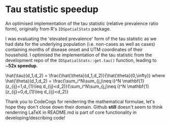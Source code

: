 # Tau statistic speedup
An optimised implementation of the tau statistic (relative prevalence ratio form), originally from R's `IDSpatialStats` package.

I was evaluating the 'elevated prevalence' form of the tau statistic as we had data for the underlying population (i.e. non-cases as well as cases) containing months of disease onset and UTM coordinates of their household. I optimised the implementation of the tau statistic from the development repo of the `IDSpatialStats::get.tau()` function, leading to ~**52x speedup**. 

\hat{\tau}(d_1,d_2) = \frac{\hat{\theta}(d_1,d_2)}{\hat{\theta}(0,\infty)}
where
\hat{\theta}(d_1,d_2) = \frac{\sum_i^N\sum_{j,j\neq i}^N \mathbf{1}(z_{ij}=1,d_{1}\leq d_{ij}<d_2)}{\sum_i^N\sum_{j,j\neq i}^N \mathbf{1}(z_{ij}=0,d_{1}\leq d_{ij}<d_2)}

Thank you to CodeCogs for renderring the mathematical formulae, let's hope they don't close down their domain. Github **still** doesn't seem to think renderring LaTeX in README.md is part of core functionality in developing/describing code!
